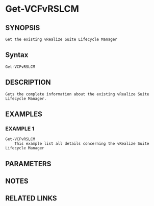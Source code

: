 # Get-VCFvRSLCM

## SYNOPSIS
    Get the existing vRealize Suite Lifecycle Manager

## Syntax
```
Get-VCFvRSLCM
```

## DESCRIPTION
    Gets the complete information about the existing vRealize Suite Lifecycle Manager.

## EXAMPLES

### EXAMPLE 1
```
Get-VCFvRSLCM
    This example list all details concerning the vRealize Suite Lifecycle Manager
```


## PARAMETERS

## NOTES

## RELATED LINKS
